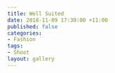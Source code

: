 ```yaml
---
title: Well Suited
date: 2018-11-09 17:30:00 +11:00
published: false
categories:
- Fashion
tags:
- Shoot
layout: gallery
---
```


